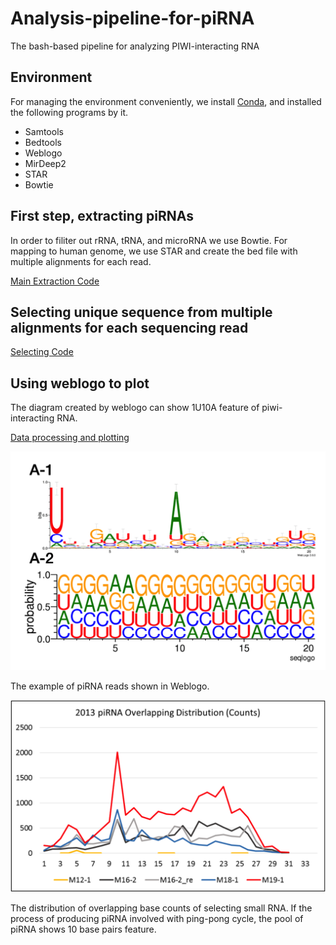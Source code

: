 # Analysis-pipeline-for-piRNA
The bash-based pipeline for analyzing PIWI-interacting RNA

## Environment
For managing the environment conveniently, we install [Conda](https://docs.conda.io/en/latest/), and installed the following programs by it.
* Samtools
* Bedtools
* Weblogo
* MirDeep2
* STAR
* Bowtie

## First step, extracting piRNAs

In order to filiter out rRNA, tRNA, and microRNA we use Bowtie.
For mapping to human genome, we use STAR and create the bed file with multiple alignments for each read.

[Main Extraction Code](https://github.com/SodiumJu/Analysis-pipeline-for-piRNA/blob/master/code/main.sh)

## Selecting unique sequence from multiple alignments for each sequencing read

[Selecting Code](https://github.com/SodiumJu/Analysis-pipeline-for-piRNA/blob/master/code/unify.sh)

## Using weblogo to plot

The diagram created by weblogo can show 1U10A feature of piwi-interacting RNA.

[Data processing and plotting](https://github.com/SodiumJu/Analysis-pipeline-for-piRNA/blob/master/code/runPiRWeblogo.sh)

[<img src="https://github.com/SodiumJu/Analysis-pipeline-for-piRNA/blob/master/weblogo.png" width="600"/>](https://github.com/SodiumJu/Analysis-pipeline-for-piRNA/blob/master/weblogo.png)

The example of piRNA reads shown in Weblogo.

[<img src="https://github.com/SodiumJu/Analysis-pipeline-for-piRNA/blob/master/distribution.png" width="600"/>](https://github.com/SodiumJu/Analysis-pipeline-for-piRNA/blob/master/distribution.png)

The distribution of overlapping base counts of selecting small RNA. If the process of producing piRNA involved with ping-pong cycle, the pool of piRNA shows 10 base pairs feature.
